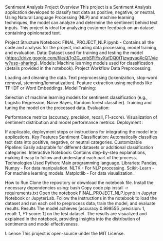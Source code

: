 Sentiment Analysis Project
Overview
This project is a Sentiment Analysis application developed to classify text data as positive, negative, or neutral. Using Natural Language Processing (NLP) and machine learning techniques, the model can analyze and determine the sentiment behind text inputs. This project is ideal for analyzing customer feedback on an dataset containing opinionated text.

Project Structure
Notebook: FINAL_PROJECT_NLP.ipynb - Contains all the code and analysis for the project, including data processing, model training, and evaluation.
Data: Dataset used for training and testing the model (https://drive.google.com/file/d/1g2G_xqbSPiYsvXufDQ0tTjzwqyaoXcQT/view?usp=sharing).
Models: Machine learning models used for classification (details provided in the notebook).
Project Workflow
Data Preprocessing:

Loading and cleaning the data.
Text preprocessing (tokenization, stop-word removal, stemming/lemmatization).
Feature extraction using methods like TF-IDF or Word Embeddings.
Model Training:

Selection of machine learning models for sentiment classification (e.g., Logistic Regression, Naive Bayes, Random forest classifier).
Training and tuning the model on the processed data.
Evaluation:

Performance metrics (accuracy, precision, recall, F1-score).
Visualization of sentiment distribution and model performance metrics.
Deployment :

If applicable, deployment steps or instructions for integrating the model into applications.
Key Features
Sentiment Classification: Automatically classifies text data into positive, negative, or neutral categories.
Customizable Pipeline: Easily adaptable for different datasets or additional classification categories.
Interactive Notebook: Contains step-by-step explanations, making it easy to follow and understand each part of the process.
Technologies Used
Python: Main programming language.
Libraries:
Pandas, Numpy - For data manipulation.
NLTK - For NLP processing.
Scikit-Learn - For machine learning models.
Matplotlib - For data visualization.

How to Run
Clone the repository or download the notebook file.
Install the necessary dependencies using:
bash
Copy code
pip install -r requirements.txt
Open the notebook FINAL_PROJECT_NLP.ipynb in Jupyter Notebook or JupyterLab.
Follow the instructions in the notebook to load the dataset and run each cell to preprocess data, train the model, and evaluate results.
Results
The model achieves [accuracy:0.999555 ,precision: 1, recall: 1, F1-score: 1] on the test dataset. The results are visualized and explained in the notebook, providing insights into the distribution of sentiments and model effectiveness.


License
This project is open-source under the MIT License.
